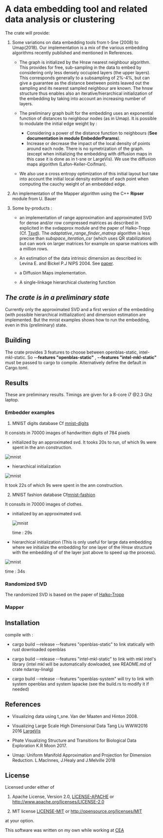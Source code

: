 # A data embedding tool and related data analysis or clustering

The crate will provide:

1. Some variations on data embedding tools from t-Sne (2008) to Umap(2018).
   Our implementation is a mix of the various embedding algorithms
    recently published and mentioned in References.

   - The graph is initialized by the Hnsw nearest neighbour algorithm.  
     This provides for free, sub-sampling in the data to embed by considering only less densely occupied layers (the upper layers). This corresponds generally to a subsampling of 2%-4%, but can give a guarantee as the distance beetween points leaved out the sampling and its nearest sampled neighbour are known. The hnsw structure thus enables also an iterative/hierarchical initialization of the embedding by taking into account an increasing number of layers.
  
   - The preliminary graph built for the embedding uses an exponential function of distances to neighbour nodes (as in Umap). It is possible to modulate the initial edge weight by :
     - Considering a power of the distance function to neighbours (**See documentation in module EmbedderParams**).  
     - Increase or decrease the impact of the local density of points around each node. There is no symetrization of the graph. (except when initializing the embedding with diffusion maps in this case it is done as in t-sne or LargeVis). We use the diffusion maps algorithm (Lafon-Keller-Coifman).

   - We also use a cross entropy optimization of this initial layout but take into account the initial local density estimate of each point when computing the cauchy weight of an embedded edge.
   


2. An implementation of the Mapper algorithm using the C++ **Ripser** module from U. Bauer

3. Some by-products :
    - an implementation of range approximation and approximated SVD for dense and/or row compressed matrices as described in explicited in the svdapprox module and the paper of Halko-Tropp (Cf. [Tsvd](https://arxiv.org/abs/0909.4061)).
    The *adaptative_range_finder_matrep* algorithm is less precise than *subspace_iteration_csr* (which uses QR stabilization)
    but can work on larger matrices for example on sparse matrices with a million rows.

    - An estimation of the data intrinsic dimension as described in:  
            Levina E. and Bickel P.J NIPS 2004.  See [paper](https://www.stat.berkeley.edu/~bickel/mldim.pdf).
  
    - a Diffusion Maps implementation.

    - A single-linkage hierarchical clustering function

## *The crate is in a preliminary state*

Currently only the approximated SVD and a first version of the embedding (with possible hierarchical inittialization) and dimension estimation are implemented. But the mnist examples shows how to run the embedding, even in this (preliminary) state.

## Building

 The crate provides 3 features to choose between openblas-static, intel-mkl-static. 
So **--features "openblas-static"** , **--features "intel-mkl-static"** must be passed to cargo to compile. Alternatively define the default in Cargo.toml.
## Results

These are preliminary results.
Timings are given for a 8-core i7 @2.3 Ghz laptop.

### Embedder examples

1. MNIST digits database  Cf [mnist-digits](http://yann.lecun.com/exdb/mnist/)

It consists in 70000 images of handwritten digits of 784 pixels

- initialized by an approximated svd.
It tooks 20s to run, of which 9s were spent in the ann construction.

![mnist](Images/mnist-digits-B15S0.5E10G3k8-v3-20s-compressed.jpg)

- hierarchical initialization

![mnist](Images/mnist-digits-HB15S0.5E10G3k8-v3-22s-compressed.jpg)

It took 22s of which 9s were spent in the ann construction.

2. MNIST fashion database Cf[mnist-fashion](https://github.com/zalandoresearch/fashion-mnist/tree/master/data/fashion)

It conssits in 70000 images of clothes.

- initialized by an approximated svd.
  
  ![mnist](Images/mnist-fashion-B15S0.5G2E10k5-29s-compressed.jpg)

   time : 29s
- hierarchical initialization
  (This is only useful for large data embedding where we initialize the embedding for one layer of the Hnsw structure with the embedding of 
  of the layer just above to speed up the process).

 ![mnist](Images/mnist-fashion-HB15S0.5G2E10k5-34s-compressed.jpg)

 time : 34s 
   
### Randomized SVD

The randomized SVD is based on the paper of [Halko-Tropp](https://epubs.siam.org/doi/abs/10.1137/090771806)

### Mapper


## Installation

compile with : 

* cargo build --release --features "openblas-static" to link statically with rust downloaded openblas
  
* cargo build --release --features "intel-mkl-static" to link with mkl intel's library 
    (intel mkl will be automatically dowloaded, see README.md of crate ndarray-linalg)

* cargo build --release  --features "openblas-system" will try to link with system openblas and system lapacke
  (see the build.rs to modify it if needed)
## References

- Visualizing data using t_sne.
  Van der Maaten and Hinton 2008.

- Visualizing Large Scale High Dimensional Data
  Tang Liu WWW2016 2016 [LargeVis](https://arxiv.org/pdf/1602.00370.pdf)
  
- Phate Visualizing Structure and Transitions for Biological Data Exploration
  K.R Moon 2017.

- Umap: Uniform Manifold Approximation and Projection for Dimension Reduction.
  L.MacInnes, J.Healy and J.Melville 2018

## License

Licensed under either of

1. Apache License, Version 2.0, [LICENSE-APACHE](LICENSE-APACHE) or <http://www.apache.org/licenses/LICENSE-2.0>
  
2. MIT license [LICENSE-MIT](LICENSE-MIT) or <http://opensource.org/licenses/MIT>

at your option.

This software was written on my own while working at [CEA](http://www.cea.fr/)

